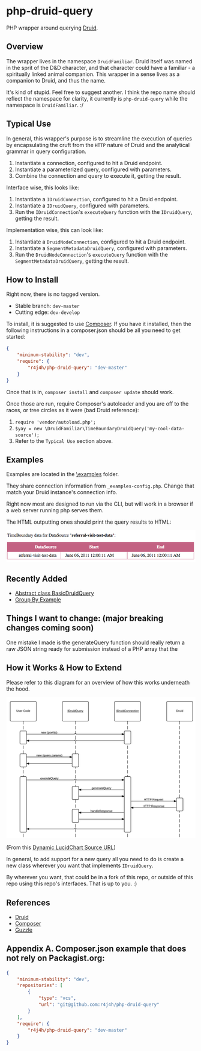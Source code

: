 php-druid-query
===============

PHP wrapper around querying [Druid](http://druid.io).


Overview
---------------

The wrapper lives in the namespace `DruidFamiliar`. Druid itself was named in the sprit of the D&D character, and that
character could have a familiar - a spiritually linked animal companion. This wrapper in a sense lives as a companion to
Druid, and thus the name.

It's kind of stupid. Feel free to suggest another. I think the repo name should reflect the namespace for clarity,
it currently is `php-druid-query` while the namespace is `DruidFamiliar`. :/


Typical Use
---------------

In general, this wrapper's purpose is to streamline the execution of queries by encapsulating the cruft from the `HTTP` nature of Druid and the analytical grammar in query configuration.

1. Instantiate a connection, configured to hit a Druid endpoint.
2. Instantiate a parameterized query, configured with parameters.
3. Combine the connection and query to execute it, getting the result.

Interface wise, this looks like:

1. Instantiate a `IDruidConnection`, configured to hit a Druid endpoint.
2. Instantiate a `IDruidQuery`, configured with parameters.
3. Run the `IDruidConnection`'s `executeQuery` function with the `IDruidQuery`, getting the result.

Implementation wise, this can look like:

1. Instantiate a `DruidNodeConnection`, configured to hit a Druid endpoint.
2. Instantiate a `SegmentMetadataDruidQuery`, configured with parameters.
3. Run the `DruidNodeConnection`'s `executeQuery` function with the `SegmentMetadataDruidQuery`, getting the result.


How to Install
---------------

Right now, there is no tagged version.

- Stable branch: `dev-master`
- Cutting edge: `dev-develop`

To install, it is suggested to use [Composer](http://getcomposer.org). If you have it installed, then the following instructions
in a composer.json should be all you need to get started:

```json
{
    "minimum-stability": "dev",
    "require": {
        "r4j4h/php-druid-query": "dev-master"
    }
}
```

Once that is in, `composer install` and `composer update` should work.

Once those are run, require Composer's autoloader and you are off to the races, or tree circles as it were (bad Druid reference):

1. `require 'vendor/autoload.php';`
2. `$yay = new \DruidFamiliar\TimeBoundaryDruidQuery('my-cool-data-source');`
3. Refer to the `Typical Use` section above.


Examples
---------------

Examples are located in the [\examples](examples) folder.

They share connection information from `_examples-config.php`.
Change that match your Druid instance's connection info.

Right now most are designed to run via the CLI, but will work in a browser if a web server running php serves them.

The HTML outputting ones should print the query results to HTML:

![Example HTML TimeBoundary Output](docs/html-timeboundary-output.png)



Recently Added
---------------

- [Abstract class BasicDruidQuery](src/DruidFamiliar/BasicDruidQuery.php)
- [Group By Example](examples/html-query-printer-improved.php)


Things I want to change: (major breaking changes coming soon)
---------------
One mistake I made is the generateQuery function should really return a raw JSON string ready for submission instead of a PHP array that the




How it Works & How to Extend
---------------

Please refer to this diagram for an overview of how this works underneath the hood.

![Sequence Diagram](docs/sequence-diagram.png)

(From this [Dynamic LucidChart Source URL](https://www.lucidchart.com/publicSegments/view/540e3dcd-372c-4aa6-a52c-44d80a005fd1/image.png))

In general, to add support for a new query all you need to do is create a new class wherever you want that implements `IDruidQuery`.

By wherever you want, that could be in a fork of this repo, or outside of this repo using this repo's interfaces. That is up to you. :)




References
---------------

- [Druid](http://druid.io)
- [Composer](http://getcomposer.org)
- [Guzzle](http://guzzle.readthedocs.org)


Appendix A. Composer.json example that does not rely on Packagist.org:
---------------

```json
{
    "minimum-stability": "dev",
    "repositories": [
        {
            "type": "vcs",
            "url": "git@github.com:r4j4h/php-druid-query"
        }
    ],
    "require": {
        "r4j4h/php-druid-query": "dev-master"
    }
}
```
